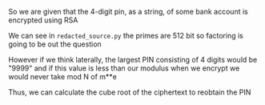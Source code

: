 So we are given that the 4-digit pin, as a string, of some bank account is encrypted using RSA

We can see in `redacted_source.py` the primes are 512 bit so factoring is going to be out the question

However if we think laterally, the largest PIN consisting of 4 digits would be "9999" and if this value is less than our modulus when we encrypt we would never take mod N of m**e

Thus, we can calculate the cube root of the ciphertext to reobtain the PIN

